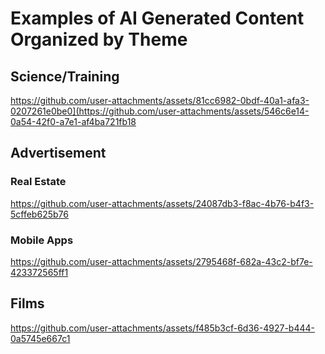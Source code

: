 # Examples of AI Generated Content Organized by Theme

## Science/Training
https://github.com/user-attachments/assets/81cc6982-0bdf-40a1-afa3-0207261e0be0](https://github.com/user-attachments/assets/546c6e14-0a54-42f0-a7e1-af4ba721fb18
## Advertisement
### Real Estate
https://github.com/user-attachments/assets/24087db3-f8ac-4b76-b4f3-5cffeb625b76
### Mobile Apps
https://github.com/user-attachments/assets/2795468f-682a-43c2-bf7e-423372565ff1
## Films
https://github.com/user-attachments/assets/f485b3cf-6d36-4927-b444-0a5745e667c1

